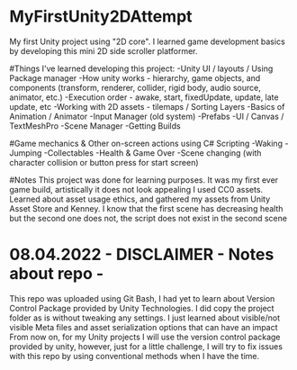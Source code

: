 # MyFirstUnity2DAttempt
My first Unity project using "2D core". I learned game development basics by developing this mini 2D side scroller platformer.

#Things I've learned developing this project:
-Unity UI / layouts / Using Package manager
-How unity works - hierarchy, game objects, and components (transform, renderer, collider, rigid body, audio source, animator, etc.)
-Execution order - awake, start, fixedUpdate, update, late update, etc
-Working with 2D assets - tilemaps / Sorting Layers 
-Basics of Animation / Animator
-Input Manager (old system)
-Prefabs
-UI / Canvas / TextMeshPro 
-Scene Manager
-Getting Builds

#Game mechanics & Other on-screen actions using C# Scripting
-Waking
-Jumping
-Collectables
-Health & Game Over
-Scene changing (with character collision or button press for start screen)

#Notes
This project was done for learning purposes.
It was my first ever game build, artistically it does not look appealing
I used CC0 assets. Learned about asset usage ethics, and gathered my assets from Unity Asset Store and Kenney. 
I know that the first scene has decreasing health but the second one does not, the script does not exist in the second scene

# 08.04.2022 - DISCLAIMER - Notes about repo -
This repo was uploaded using Git Bash, I had yet to learn about Version Control Package provided by Unity Technologies. 
I did copy the project folder as is without tweaking any settings.
I just learned about visible/not visible Meta files and asset serialization options that can have an impact
From now on, for my Unity projects I will use the version control package provided by unity, however, just for a little challenge, 
I will try to fix issues with this repo by using conventional methods when I have the time.
